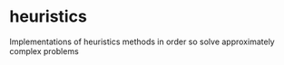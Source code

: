 # heuristics
Implementations of heuristics methods in order so solve approximately complex problems
